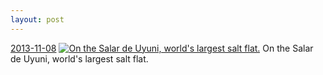 ```yaml
---
layout: post
---
```


<p>
  <time><a href="/160">2013-11-08</a></time>
  <a href="/160"><img src="{{ site.assets_url }}/160-640.jpg" srcset="{{ site.assets_url }}/160-1280.jpg 1280w, {{ site.assets_url }}/160-960.jpg 960w, {{ site.assets_url }}/160-640.jpg 640w, {{ site.assets_url }}/160-320.jpg 320w" sizes="(min-width: 700px) 50vw, calc(100vw - 2rem)" alt="On the Salar de Uyuni, world's largest salt flat." /></a>
  <span>On the Salar de Uyuni, world's largest salt flat.</span>
</p>
